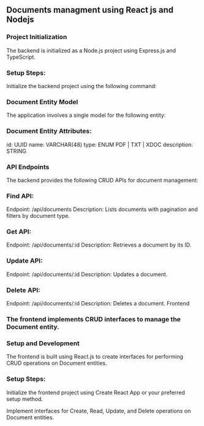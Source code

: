 ## Documents managment using React js and Nodejs 
### Project Initialization
The backend is initialized as a Node.js project using Express.js and TypeScript.

### Setup Steps:
Initialize the backend project using the following command:

### Document Entity Model
The application involves a single model for the following entity:

### Document Entity Attributes:
id: UUID
name: VARCHAR(48)
type: ENUM PDF | TXT | XDOC
description: STRING
### API Endpoints
The backend provides the following CRUD APIs for document management:

### Find API:

Endpoint: /api/documents
Description: Lists documents with pagination and filters by document type.
### Get API:

Endpoint: /api/documents/:id
Description: Retrieves a document by its ID.
### Update API:

Endpoint: /api/documents/:id
Description: Updates a document.
### Delete API:

Endpoint: /api/documents/:id
Description: Deletes a document.
Frontend
### The frontend implements CRUD interfaces to manage the Document entity.

### Setup and Development
The frontend is built using React.js to create interfaces for performing CRUD operations on Document entities.

### Setup Steps:
Initialize the frontend project using Create React App or your preferred setup method.

Implement interfaces for Create, Read, Update, and Delete operations on Document entities.
